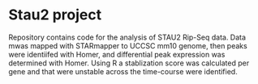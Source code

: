 # Stau2 project
Repository contains code for the analysis of STAU2 Rip-Seq data. Data mwas mapped with STARmapper to UCCSC mm10 genome, 
then peaks were identiifed with Homer, and differential peak expression was determined with Homer. Using R a stablization score 
was calculated per gene and that were unstable across the time-course were identified.
